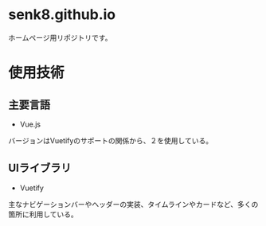 # senk8.github.io
ホームページ用リポジトリです。

# 使用技術

## 主要言語

- Vue.js

バージョンはVuetifyのサポートの関係から、２を使用している。


## UIライブラリ

- Vuetify

主なナビゲーションバーやヘッダーの実装、タイムラインやカードなど、多くの箇所に利用している。
